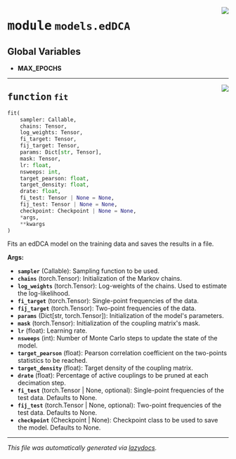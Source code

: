 <!-- markdownlint-disable -->

<a href="https://github.com/spqb/adabmDCApy/tree/main/adabmDCA/models/edDCA.py#L0"><img align="right" style="float:right;" src="https://img.shields.io/badge/-source-cccccc?style=flat-square"></a>

# <kbd>module</kbd> `models.edDCA`




**Global Variables**
---------------
- **MAX_EPOCHS**

---

<a href="https://github.com/spqb/adabmDCApy/tree/main/adabmDCA/models/edDCA.py#L17"><img align="right" style="float:right;" src="https://img.shields.io/badge/-source-cccccc?style=flat-square"></a>

## <kbd>function</kbd> `fit`

```python
fit(
    sampler: Callable,
    chains: Tensor,
    log_weights: Tensor,
    fi_target: Tensor,
    fij_target: Tensor,
    params: Dict[str, Tensor],
    mask: Tensor,
    lr: float,
    nsweeps: int,
    target_pearson: float,
    target_density: float,
    drate: float,
    fi_test: Tensor | None = None,
    fij_test: Tensor | None = None,
    checkpoint: Checkpoint | None = None,
    *args,
    **kwargs
)
```

Fits an edDCA model on the training data and saves the results in a file. 



**Args:**
 
 - <b>`sampler`</b> (Callable):  Sampling function to be used. 
 - <b>`chains`</b> (torch.Tensor):  Initialization of the Markov chains. 
 - <b>`log_weights`</b> (torch.Tensor):  Log-weights of the chains. Used to estimate the log-likelihood. 
 - <b>`fi_target`</b> (torch.Tensor):  Single-point frequencies of the data. 
 - <b>`fij_target`</b> (torch.Tensor):  Two-point frequencies of the data. 
 - <b>`params`</b> (Dict[str, torch.Tensor]):  Initialization of the model's parameters. 
 - <b>`mask`</b> (torch.Tensor):  Initialization of the coupling matrix's mask. 
 - <b>`lr`</b> (float):  Learning rate. 
 - <b>`nsweeps`</b> (int):  Number of Monte Carlo steps to update the state of the model. 
 - <b>`target_pearson`</b> (float):  Pearson correlation coefficient on the two-points statistics to be reached. 
 - <b>`target_density`</b> (float):  Target density of the coupling matrix. 
 - <b>`drate`</b> (float):  Percentage of active couplings to be pruned at each decimation step. 
 - <b>`fi_test`</b> (torch.Tensor | None, optional):  Single-point frequencies of the test data. Defaults to None. 
 - <b>`fij_test`</b> (torch.Tensor | None, optional):  Two-point frequencies of the test data. Defaults to None. 
 - <b>`checkpoint`</b> (Checkpoint | None):  Checkpoint class to be used to save the model. Defaults to None. 






---

_This file was automatically generated via [lazydocs](https://github.com/ml-tooling/lazydocs)._

